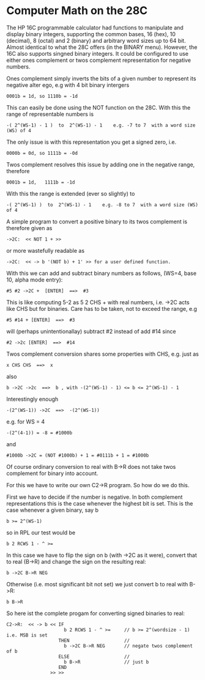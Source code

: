 
Computer Math  on the 28C
=========================

The HP 16C programmable calculator had functions to manipulate and display binary integers, supporting the common bases, 16 (hex), 10 (decimal), 8 (octal) and 2 (binary) and arbitrary word sizes up to 64 bit. Almost identical to what the 28C offers (in the BINARY menu). However, the 16C also supports singned binary integers. It could be configured to use either ones complement or twos complement representation for negative numbers.

Ones complement simply inverts the bits of a given number to represent its negative alter ego, e.g with 4 bit binary intergers

    0001b = 1d, so 1110b = -1d

This can easily be done using the NOT function on the 28C. With this the range of representable numbers is

    -( 2^(WS-1) - 1 )  to  2^(WS-1) - 1    e.g. -7 to 7  with a word size (WS) of 4

The only issue is with this representation you get a signed zero, i.e.

    0000b = 0d, so 1111b = -0d

Twos complement resolves this issue by adding one in the negative range, therefore

    0001b = 1d,   1111b = -1d

With this the range is extended (ever so slightly) to

    -( 2^(WS-1) )  to  2^(WS-1) - 1    e.g. -8 to 7  with a word size (WS) of 4
    
A simple program to convert a positive binary to its twos complement is therefore given as

    ->2C:  << NOT 1 + >>

or more wastefully readable as

    ->2C:  << -> b '(NOT b) + 1' >> for a user defined function.

With this we can add and subtract binary numbers as follows, (WS=4, base 10, alpha mode entry):

    #5 #2 ->2C +  [ENTER]  ==>  #3

This is like computing 5-2 as 5 2 CHS + with real numbers, i.e. ->2C acts like CHS but for binaries.
Care has to be taken, not to exceed the range, e.g

    #5 #14 + [ENTER]  ==>  #3

will (perhaps unintentionallay) subtract #2 instead of add #14 since

    #2 ->2c [ENTER]  ==>  #14

Twos complement conversion shares some properties with CHS, e.g. just as

    x CHS CHS  ==>  x

also

    b ->2C ->2c  ==>  b , with -(2^(WS-1) - 1) <= b <= 2^(WS-1) - 1
    
Interestingly enough

    -(2^(WS-1)) ->2C  ==>  -(2^(WS-1))

e.g. for WS = 4

    -(2^(4-1)) = -8 = #1000b

and

    #1000b ->2C = (NOT #1000b) + 1 = #0111b + 1 = #1000b




Of course ordinary conversion to real with B->R does not take twos complement for binary into account.

For this we have to write our own C2->R program. So how do we do this.

First we have to decide if the number is negative. In both complement representations this is the case whenever the highest bit is set. This is the case whenever a given binary, say b

    b >= 2^(WS-1)

so in RPL our test would be

    b 2 RCWS 1 - ^ >=

In this case we have to flip the sign on b (with ->2C as it were), convert that to real (B->R) and change the sign on the resulting real:

    b ->2C B->R NEG

Otherwise (i.e. most significant bit not set) we just convert b to real with B->R:

    b B->R

So here ist the complete progam for converting signed binaries to real:

    C2->R:  << -> b << IF
                         b 2 RCWS 1 - ^ >=     // b >= 2^(wordsize - 1) i.e. MSB is set
                       THEN                    //
                         b ->2C B->R NEG       // negate twos complement of b
                       ELSE                    //
                         b B->R                // just b
                       END
                    >> >>


